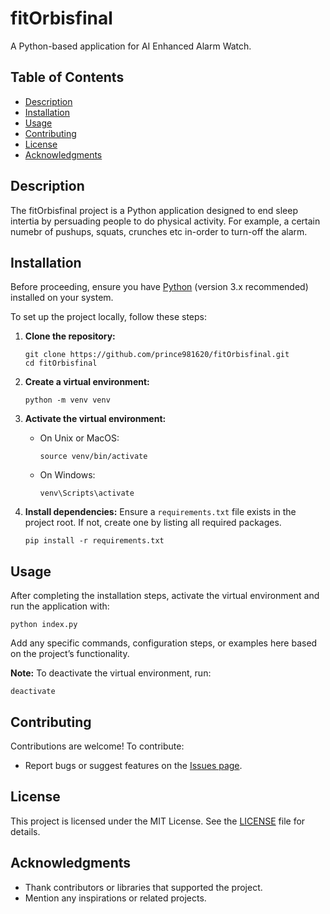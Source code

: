 # fitOrbisfinal

A Python-based application for AI Enhanced Alarm Watch.

## Table of Contents

- [Description](#description)
- [Installation](#installation)
- [Usage](#usage)
- [Contributing](#contributing)
- [License](#license)
- [Acknowledgments](#acknowledgments)

## Description

The fitOrbisfinal project is a Python application designed to end sleep intertia by persuading people to do physical activity. For example, a certain numebr of pushups, squats, crunches etc in-order to turn-off the alarm.

## Installation

Before proceeding, ensure you have [Python](https://www.python.org/downloads/) (version 3.x recommended) installed on your system.

To set up the project locally, follow these steps:

1. **Clone the repository:**
   ```
   git clone https://github.com/prince981620/fitOrbisfinal.git
   cd fitOrbisfinal
   ```

2. **Create a virtual environment:**
   ```
   python -m venv venv
   ```

3. **Activate the virtual environment:**
   - On Unix or MacOS:
     ```
     source venv/bin/activate
     ```
   - On Windows:
     ```
     venv\Scripts\activate
     ```

4. **Install dependencies:**
   Ensure a `requirements.txt` file exists in the project root. If not, create one by listing all required packages.
   ```
   pip install -r requirements.txt
   ```


## Usage

After completing the installation steps, activate the virtual environment and run the application with:
```
python index.py
```

Add any specific commands, configuration steps, or examples here based on the project’s functionality.

**Note:** To deactivate the virtual environment, run:
```
deactivate
```

## Contributing

Contributions are welcome! To contribute:

- Report bugs or suggest features on the [Issues page](https://github.com/prince981620/fitOrbisfinal/issues).

## License

This project is licensed under the MIT License. See the [LICENSE](LICENSE) file for details.

## Acknowledgments

- Thank contributors or libraries that supported the project.
- Mention any inspirations or related projects.